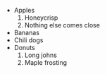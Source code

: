 * Apples
  1. Honeycrisp
  2. Nothing else comes close
* Bananas
* Chili dogs
* Donuts
  1. Long johns
  2. Maple frosting
